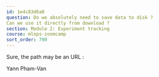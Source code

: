 ```yaml
---
id: 1e4c83d6a0
question: Do we absolutely need to save data to disk ?
Can we use it directly from download ?
section: Module 2: Experiment tracking
course: mlops-zoomcamp
sort_order: 790
---
```


Sure, the path may be an URL :

Yann Pham-Van

